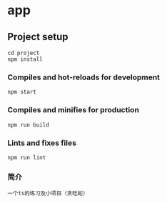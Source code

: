 # app

## Project setup
```
cd project
npm install
```

### Compiles and hot-reloads for development
```
npm start
```

### Compiles and minifies for production
```
npm run build
```

### Lints and fixes files
```
npm run lint
```
### 简介
```
一个ts的练习及小项目（贪吃蛇）
```